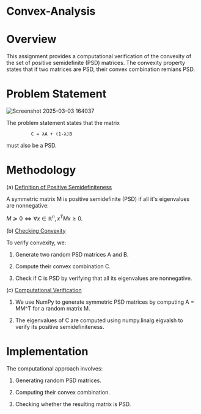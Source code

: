 # Convex-Analysis

# Overview

This assignment provides a computational verification of the convexity of the set of positive semidefinite (PSD) matrices. The convexity property states that if two matrices are PSD, their convex combination remians PSD.

# Problem Statement

![Screenshot 2025-03-03 164037](https://github.com/user-attachments/assets/88bd864f-5a45-4535-8f61-90f871d7c3ca)

The problem statement states that the matrix 

             C = λA + (1-λ)B

must also be a PSD.

# Methodology

(a) <ins> Definition of Positive Semidefiniteness </ins>

A symmetric matrix M is positive semidefinite (PSD) if all it's eigenvalues are nonnegative:

$M \succeq 0 \iff \forall x \in \mathbb{R}^n, x^T M x \geq 0.$

(b) <ins> Checking Convexity </ins>

To verify convexity, we:

1. Generate two random PSD matrices A and B.

2. Compute their convex combination C.

3. Check if C is PSD by verifying that all its eigenvalues are nonnegative.

(c) <ins> Computational Verification </ins>

1. We use NumPy to generate symmetric PSD matrices by computing A = MM^T for a random matrix M.

2. The eigenvalues of C are computed using numpy.linalg.eigvalsh to verify its positive semidefiniteness.

# Implementation

The computational approach involves:

1. Generating random PSD matrices.

2. Computing their convex combination.

3. Checking whether the resulting matrix is PSD.

